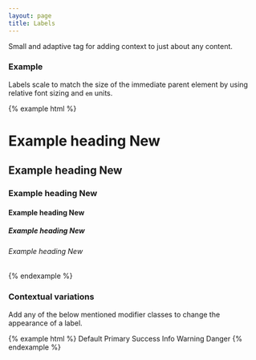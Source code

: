 ```yaml
---
layout: page
title: Labels
---
```


Small and adaptive tag for adding context to just about any content.

### Example

Labels scale to match the size of the immediate parent element by using relative font sizing and `em` units.

{% example html %}
<h1>Example heading <span class="label label-default">New</span></h1>
<h2>Example heading <span class="label label-default">New</span></h2>
<h3>Example heading <span class="label label-default">New</span></h3>
<h4>Example heading <span class="label label-default">New</span></h4>
<h5>Example heading <span class="label label-default">New</span></h5>
<h6>Example heading <span class="label label-default">New</span></h6>
{% endexample %}

### Contextual variations

Add any of the below mentioned modifier classes to change the appearance of a label.

{% example html %}
<span class="label label-default">Default</span>
<span class="label label-primary">Primary</span>
<span class="label label-success">Success</span>
<span class="label label-info">Info</span>
<span class="label label-warning">Warning</span>
<span class="label label-danger">Danger</span>
{% endexample %}
